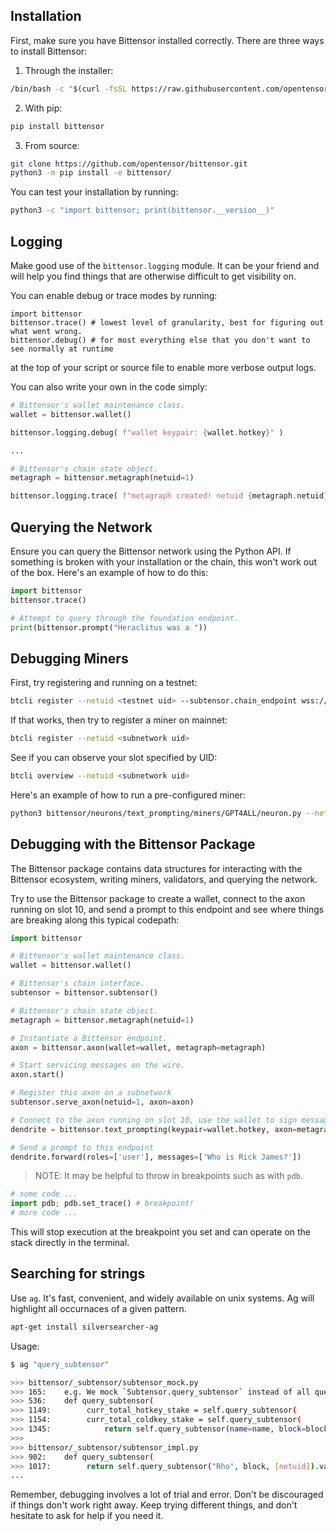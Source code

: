 ## Installation

First, make sure you have Bittensor installed correctly. There are three ways to install Bittensor:

1. Through the installer:

```bash
/bin/bash -c "$(curl -fsSL https://raw.githubusercontent.com/opentensor/bittensor/master/scripts/install.sh)"
```

2. With pip:

```bash
pip install bittensor
```

3. From source:

```bash
git clone https://github.com/opentensor/bittensor.git
python3 -m pip install -e bittensor/
```

You can test your installation by running:

```bash
python3 -c "import bittensor; print(bittensor.__version__)"
```
## Logging
Make good use of the `bittensor.logging` module. It can be your friend and will help you find things that are otherwise difficult to get visibility on.

You can enable debug or trace modes by running:
```
import bittensor
bittensor.trace() # lowest level of granularity, best for figuring out what went wrong.
bittensor.debug() # for most everything else that you don't want to see normally at runtime
```
at the top of your script or source file to enable more verbose output logs.

You can also write your own in the code simply:
```python
# Bittensor's wallet maintenance class.
wallet = bittensor.wallet()

bittensor.logging.debug( f"wallet keypair: {wallet.hotkey}" )

...

# Bittensor's chain state object.
metagraph = bittensor.metagraph(netuid=1)

bittensor.logging.trace( f"metagraph created! netuid {metagraph.netuid}" )
```


## Querying the Network

Ensure you can query the Bittensor network using the Python API. If something is broken with your installation or the chain, this won't work out of the box. Here's an example of how to do this:

```python
import bittensor
bittensor.trace()

# Attempt to query through the foundation endpoint.
print(bittensor.prompt("Heraclitus was a "))
```

## Debugging Miners


First, try registering and running on a testnet:
```bash
btcli register --netuid <testnet uid> --subtensor.chain_endpoint wss://test.finney.opentensor.ai:443
```

If that works, then try to register a miner on mainnet:

```bash
btcli register --netuid <subnetwork uid>
```

See if you can observe your slot specified by UID:

```bash
btcli overview --netuid <subnetwork uid>
```

Here's an example of how to run a pre-configured miner:

```bash
python3 bittensor/neurons/text_prompting/miners/GPT4ALL/neuron.py --netuid <subnetwork uid>
```

## Debugging with the Bittensor Package

The Bittensor package contains data structures for interacting with the Bittensor ecosystem, writing miners, validators, and querying the network. 

Try to use the Bittensor package to create a wallet, connect to the axon running on slot 10, and send a prompt to this endpoint and see where things are breaking along this typical codepath:

```python
import bittensor

# Bittensor's wallet maintenance class.
wallet = bittensor.wallet()

# Bittensor's chain interface.
subtensor = bittensor.subtensor()

# Bittensor's chain state object.
metagraph = bittensor.metagraph(netuid=1)

# Instantiate a Bittensor endpoint.
axon = bittensor.axon(wallet=wallet, metagraph=metagraph)

# Start servicing messages on the wire.
axon.start()

# Register this axon on a subnetwork
subtensor.serve_axon(netuid=1, axon=axon)

# Connect to the axon running on slot 10, use the wallet to sign messages.
dendrite = bittensor.text_prompting(keypair=wallet.hotkey, axon=metagraph.axons[10])

# Send a prompt to this endpoint
dendrite.forward(roles=['user'], messages=['Who is Rick James?'])
```

> NOTE: It may be helpful to throw in breakpoints such as with `pdb`.
```python
# some code ...
import pdb; pdb.set_trace() # breakpoint!
# more code ...

```
This will stop execution at the breakpoint you set and can operate on the stack directly in the terminal.

## Searching for strings
Use `ag`.  It's fast, convenient, and widely available on unix systems. Ag will highlight all occurnaces of a given pattern.

```bash
apt-get install silversearcher-ag
```

Usage:
```bash
$ ag "query_subtensor"

>>> bittensor/_subtensor/subtensor_mock.py
>>> 165:    e.g. We mock `Subtensor.query_subtensor` instead of all query methods.
>>> 536:    def query_subtensor(
>>> 1149:        curr_total_hotkey_stake = self.query_subtensor(
>>> 1154:        curr_total_coldkey_stake = self.query_subtensor(
>>> 1345:            return self.query_subtensor(name=name, block=block, params=[netuid]).value
>>> 
>>> bittensor/_subtensor/subtensor_impl.py
>>> 902:    def query_subtensor(
>>> 1017:        return self.query_subtensor("Rho", block, [netuid]).value
...
```

Remember, debugging involves a lot of trial and error. Don't be discouraged if things don't work right away. Keep trying different things, and don't hesitate to ask for help if you need it.
